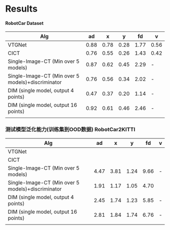 # Results









#### RobotCar Dataset

| Alg                                               | ad   | x    | y    | fd   | v    |
| ------------------------------------------------- | ---- | ---- | ---- | ---- | ---- |
| VTGNet                                            | 0.88 | 0.78 | 0.28 | 1.77 | 0.56 |
| CICT                                              | 0.76 | 0.55 | 0.26 | 1.43 | 0.42 |
| Single-Image-CT (Min over 5 models)               | 0.87 | 0.62 | 0.45 | 2.29 | -    |
| Single-Image-CT (Min over 5 models)+discriminator | 0.76 | 0.56 | 0.34 | 2.02 | -    |
| DIM (single model, output 4 points)               | 0.47 | 0.37 | 0.20 | 1.14 | -    |
| DIM (single model, output 16 points)              | 0.92 | 0.61 | 0.46 | 2.46 | -    |
|                                                   |      |      |      |      |      |

### 测试模型泛化能力(训练集到OOD数据) RobotCar2KITTI

| Alg                                               | ad   | x    | y    | fd   | v    |
| ------------------------------------------------- | ---- | ---- | ---- | ---- | ---- |
| VTGNet                                            |      |      |      |      |      |
| CICT                                              |      |      |      |      |      |
| Single-Image-CT (Min over 5 models)               | 4.47 | 3.81 | 1.24 | 9.66 | -    |
| Single-Image-CT (Min over 5 models)+discriminator | 1.91 | 1.17 | 1.05 | 4.70 |      |
| DIM (single model, output 4 points)               | 2.45 | 1.74 | 1.23 | 5.85 | -    |
| DIM (single model, output 16 points)              | 2.81 | 1.84 | 1.74 | 6.76 | -    |
|                                                   |      |      |      |      |      |

